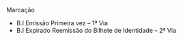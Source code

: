 Marcação
- B.I Emissão Primeira vez – 1ª Via
- B.I Expirado Reemissão do Bilhete de Identidade  – 2ª Via